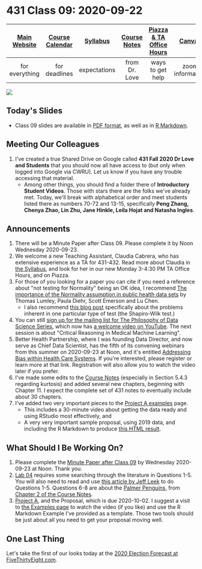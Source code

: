 # 431 Class 09: 2020-09-22

[Main Website](https://thomaselove.github.io/431/) | [Course Calendar](https://thomaselove.github.io/431/calendar.html) | [Syllabus](https://thomaselove.github.io/431-2020-syllabus/) | [Course Notes](https://thomaselove.github.io/431-notes/) | [Piazza & TA Office Hours](https://thomaselove.github.io/431/contact.html) | [Canvas](https://canvas.case.edu) | [Data and Code](https://thomaselove.github.io/431/data_index.html)
:-----------: | :--------------: | :----------: | :---------: | :-------------: | :-----------: | :------------:
for everything | for deadlines | expectations | from Dr. Love | ways to get help | zoom information | for downloads

![](https://github.com/THOMASELOVE/431-2020/blob/master/classes/class09/images/normalitytesttweet.png)

## Today's Slides

- Class 09 slides are available in [PDF format](https://github.com/THOMASELOVE/431-2020/blob/master/classes/class09/431_class-09-slides_2020.pdf), as well as in [R Markdown](https://github.com/THOMASELOVE/431-2020/blob/master/classes/class09/431_class-09-slides_2020.Rmd).

## Meeting Our Colleagues

1. I've created a true Shared Drive on Google called **431 Fall 2020 Dr Love and Students** that you should now all have access to (but only when logged into Google via CWRU). Let us know if you have any trouble accessing that material.
    - Among other things, you should find a folder there of **Introductory Student Videos**. Those with stars there are the folks we've already met. Today, we'll break with alphabetical order and meet students listed there as numbers 70-72 and 13-15, specifically **Peng Zhang, Chenya Zhao, Lin Zhu, Jane Hinkle, Leila Hojat and Natasha Ingles**.

## Announcements

1. There will be a Minute Paper after Class 09. Please complete it by Noon Wednesday 2020-09-23.
2. We welcome a new Teaching Assistant, Claudia Cabrera, who has extensive experience as a TA for 431-432. Read more about Claudia in [the Syllabus](https://thomaselove.github.io/431-2020-syllabus/), and look for her in our new Monday 3-4:30 PM TA Office Hours, and on Piazza.
3. For those of you looking for a paper you can cite if you need a reference about "not testing for Normality" being an OK idea, I recommend [The importance of the Normality assumption in public health data sets](https://pubmed.ncbi.nlm.nih.gov/11910059/) by Thomas Lumley, Paula Diehr, Scott Emerson and Lu Chen.
    - I also recommend [this blog post](https://notstatschat.rbind.io/2019/02/09/what-have-i-got-against-the-shapiro-wilk-test/) specifically about the problems inherent in one particular type of test (the Shapiro-Wilk test.) 
4. You can still [sign up for the mailing list for The Philosophy of Data Science Series](https://docs.google.com/forms/d/1YDZUkLmzIiujcaEVl3JkjIffKSwK_orFMjEkkyLvFUQ/), which now has [a welcome video on YouTube](https://www.youtube.com/watch?v=yeHEfHN39Cc). The next session is about "Critical Reasoning in Medical Machine Learning".
5. Better Health Partnership, where I was founding Data Director, and now serve as Chief Data Scientist, has the fifth of its convening webinars from this summer on 2020-09-23 at Noon, and it's entitled [Addressing Bias within Health Care Systems](http://betterhealthpartnership.org/convening_2020_date5.asp). If you're interested, please register or learn more at that link. Registration will also allow you to watch the video later if you prefer.
6. I've made some edits to the [Course Notes](https://thomaselove.github.io/431-notes/) (especially in Section 5.4.3 regarding kurtosis) and added several new chapters, beginning with Chapter 11. I expect the complete set of 431 notes to eventually include about 30 chapters.
7. I've added two very important pieces to the [Project A examples](https://thomaselove.github.io/431-2020-projectA/examples.html) page.
    - This includes a 30-minute video about getting the data ready and using RStudio most effectively, and 
    - A very very important sample proposal, using 2019 data, and including the R Markdown to produce [this HTML result](https://rpubs.com/TELOVE/projA-proposal-example-431-2020).

## What Should I Be Working On?

1. Please complete the [Minute Paper after Class 09](https://github.com/THOMASELOVE/431-2020/tree/master/minutepapers) by Wednesday 2020-09-23 at Noon. Thank you.
2. [Lab 04](https://github.com/THOMASELOVE/431-2020/blob/master/labs/lab04/lab04.md) requires some searching through the literature in Questions 1-5. You will also need to read and use [this article by Jeff Leek](https://fivethirtyeight.com/features/a-formula-for-decoding-health-news/) to do Questions 1-5. Questions 6-8 are about the [Palmer Penguins](https://github.com/allisonhorst/palmerpenguins), from [Chapter 2 of the Course Notes](https://thomaselove.github.io/431-notes/looking-at-the-palmer-penguins.html).
3. [Project A](https://thomaselove.github.io/431-2020-projectA/), and the Proposal, which is due 2020-10-02. I suggest a visit to [the Examples page](https://thomaselove.github.io/431-2020-projectA/examples.html) to watch the video (if you like) and use the R Markdown Example I've provided as a template. Those two tools should be just about all you need to get your proposal moving well.

## One Last Thing

Let's take the first of our looks today at the [2020 Election Forecast at FiveThirtyEight.com](https://projects.fivethirtyeight.com/2020-election-forecast/).



